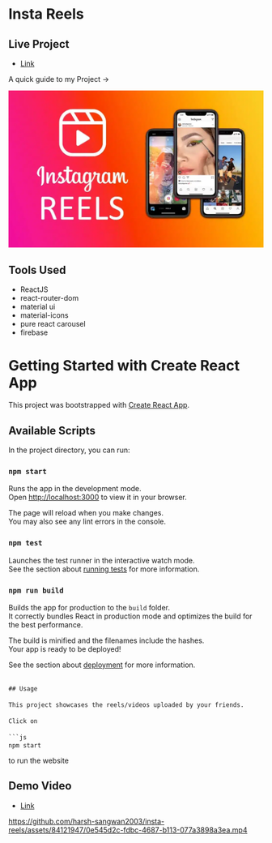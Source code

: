 # Insta Reels

## Live Project

- [Link](https://harsh-insta-reels-clone.netlify.app)

A quick guide to my Project ->

<img src = "./public/image.webp">

## Tools Used

- ReactJS
- react-router-dom
- material ui
- material-icons
- pure react carousel
- firebase

# Getting Started with Create React App

This project was bootstrapped with [Create React App](https://github.com/facebook/create-react-app).

## Available Scripts

In the project directory, you can run:

### `npm start`

Runs the app in the development mode.\
Open [http://localhost:3000](http://localhost:3000) to view it in your browser.

The page will reload when you make changes.\
You may also see any lint errors in the console.

### `npm test`

Launches the test runner in the interactive watch mode.\
See the section about [running tests](https://facebook.github.io/create-react-app/docs/running-tests) for more information.

### `npm run build`

Builds the app for production to the `build` folder.\
It correctly bundles React in production mode and optimizes the build for the best performance.

The build is minified and the filenames include the hashes.\
Your app is ready to be deployed!

See the section about [deployment](https://facebook.github.io/create-react-app/docs/deployment) for more information.

``` 

## Usage

This project showcases the reels/videos uploaded by your friends.

Click on

```js
npm start
``` 
to run the website

## Demo Video

- [Link](https://app.gemoo.com/share/home?codeId=DW4XB79NQoqeg)


https://github.com/harsh-sangwan2003/insta-reels/assets/84121947/0e545d2c-fdbc-4687-b113-077a3898a3ea.mp4